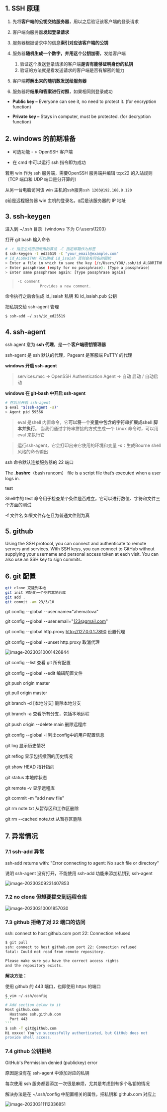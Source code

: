 ## 1. SSH 原理

1. 先将**客户端的公钥交给服务器**，用以之后验证该客户端的登录请求

2. 客户端向服务器**发起登录请求**

3. 服务器根据请求中的信息**索引对应该客户端的公钥**
4. 服务器**随机生成一个数字，并用这个公钥加密**，发给客户端
   1. 验证这个发送登录请求的客户端**是否有能够证明身份的私钥**
   2. 验证的方法就是看发送请求的客户端是否有解密的能力
5. 客户端**将解出来的随机数发送给服务器**
6. 服务器将**结果和答案进行对照**，如果相同则登录成功

+ **Public key –** Everyone can see it, no need to protect it. (for encryption function)

+ **Private key –** Stays in computer, must be protected. (for decryption function)

  

## 2. windows 的前期准备

+ 可选功能 - > OpenSSH 客户端

+ 在 cmd 中可以运行 ssh 指令即为成功

若用 win 作为 ssh 服务端，需要OpenSSH 服务端并编辑 tcp:22 的入站规则（TCP 端口和 UDP 端口是分开算的）

从另一台电脑访问该 win 主机的ssh服务`ssh 1203@192.168.8.120`

`@`前是远程服务器 win 主机的登录名，`@`后是该服务器的 IP 地址


## 3. ssh-keygen

进入到 ~/.ssh 目录（windows 下为 C:\users\1203）

打开 git bash 输入命令

```bash
# -t 指定生成密钥所用的算法 -C 指定邮箱作为标签
$ ssh-keygen -t ed25519 -C "your_email@example.com"
# id_ALGORITHM 可以换成 id_isaiah 否则会有同名的困扰
> Enter a file in which to save the key (/c/Users/YOU/.ssh/id_ALGORITHM):[Press enter]
> Enter passphrase (empty for no passphrase): [Type a passphrase]
> Enter same passphrase again: [Type passphrase again]
```

> ```txt
> -C comment
> 			Provides a new comment.
> ```

命令执行之后会生成 id_isaiah 私钥 和 id_isaiah.pub 公钥

把私钥交给 ssh-agent 管理

```bash
$ ssh-add ~/.ssh/id_ed25519
```


## 4. ssh-agent

ssh agent 意为 **ssh 代理**，是一个**客户端密钥管理器**

ssh-agent 是 ssh 默认的代理，Pageant 是客服端 PuTTY 的代理

**windows 开启 ssh-agent**

>  services.msc -> OpenSSH Authentication Agent -> 自动 启动 / 自动启动

**windows 在 git-bash 中开启 ssh-agent**

```bash
# 在后台开启 ssh-agent
$ eval "$(ssh-agent -s)"
> Agent pid 59566
```

> eval 是shell 内置命令，它**可以将一个变量中包含的字符串扩展成shell 脚本并执行**。 当我们通过字符串拼接的方式生成一个 Linux 命令时，可以用eval 来执行它

> 运行ssh-agent，它会打印出来它使用的环境和变量 -s：生成Bourne shell 风格的命令输出



ssh 命令默认连接服务器的 22 端口

The **.bashrc**（bash runcom） file is a script file that’s executed when a user logs in.



test

Shell中的 test 命令用于检查某个条件是否成立，它可以进行数值、字符和文件三个方面的测试

-f 文件名	如果文件存在且为普通文件则为真







## 5. github

Using the SSH protocol, you can connect and authenticate to remote servers and services. With SSH keys, you can connect to GitHub without supplying your username and personal access token at each visit. You can also use an SSH key to sign commits.



## 6. git 配置

```bash
git clone 克隆到本地
git init 初始化一个空的本地仓库
git add .
git commit -am 23/3/10
```
git config --global --user.name="ahematova"

git config --global --user.email="123@gmail.com"

git config --global http.proxy http://127.0.0.1:7890	设置代理

git config --global --unset http.proxy	取消代理

![image-20230310001426844](git&ssh.assets/image-20230310001426844.png)



git config --list 	查看 git 所有配置

git config --global --edit	编辑配置文件




git push origin master

git pull origin master

git branch -d [本地分支] 删除本地分支

git branch -a 查看所有分支，包括本地远程

git push origin --delete main 删除远程库

git config --global -l 列出config中的用户配置信息

git log 显示历史情况

git reflog 显示包括撤回的历史情况

git show HEAD 指针指向

git status 本地库状态

git remote -v 显示远程库

git commit -m "add new file"

git rm note.txt 从暂存区和工作区删除

git rm --cached note.txt 从暂存区删除



## 7. 异常情况

### 7.1 ssh-add 异常

ssh-add returns with: "Error connecting to agent: No such file or directory"

说明 ssh-agent 没有打开，不能使用 ssh-add 功能来添加私钥到 ssh-agent

![image-20230309231407853](git&ssh.assets/image-20230309231407853.png)





### 7.2 no clone 但想要提交到远程仓库

![image-20230310001857030](git&ssh.assets/image-20230310001857030.png)



### 7.3 github 拒绝了对 22 端口的访问

ssh: connect to host github.com port 22: Connection refused

```bash
$ git pull
ssh: connect to host github.com port 22: Connection refused
fatal: Could not read from remote repository.

Please make sure you have the correct access rights
and the repository exists.
```

**解决方法：**

使用 github 的 443 端口，也即使用 https 的端口

~~~bash
$ vim ~/.ssh/config
```
# Add section below to it
Host github.com
  Hostname ssh.github.com
  Port 443
```
$ ssh -T git@github.com
Hi xxxxx! You've successfully authenticated, but GitHub does not
provide shell access.
~~~



### 7.4 github 公钥拒绝

GitHub's Permission denied (publickey) error

原因是没有在 ssh-agent 中添加对应的私钥

每次使用 ssh 服务都要添加一次很是麻烦，尤其是考虑到有多个私钥的情况

解决办法是在 ~/.ssh/config 中配置相关的属性，把私钥和 github.com 对应上

![image-20230311112336851](git&ssh.assets/image-20230311112336851.png)
